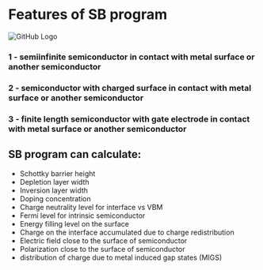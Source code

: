 # Features of SB program

![GitHub Logo](https://github.com/Dmitry-Skachkov/SB/blob/main/Docs/SB_features.jpg)

### 1 - semiinfinite semiconductor in contact with metal surface or another semiconductor

### 2 - semiconductor with charged surface in contact with metal surface or another semiconductor

### 3 - finite length semiconductor with gate electrode in contact with metal surface or another semiconductor

## SB program can calculate:

 * Schottky barrier height
 * Depletion layer width
 * Inversion layer width
 * Doping concentration
 * Charge neutrality level for interface vs VBM
 * Fermi level for intrinsic semiconductor
 * Energy filling level on the surface
 * Charge on the interface accumulated due to charge redistribution
 * Electric field close to the surface of semiconductor
 * Polarization close to the surface of semiconductor
 * distribution of charge due to metal induced gap states (MIGS)
